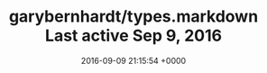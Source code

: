 ---
title: "garybernhardt/types.markdown Last active Sep 9, 2016"
date: 2016-09-09 21:15:54 +0000
url: https://gist.github.com/garybernhardt/122909856b570c5c457a6cd674795a9c
---